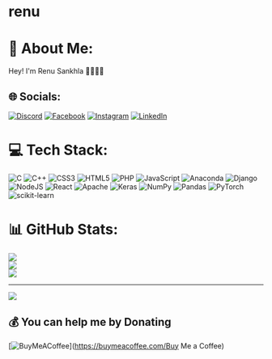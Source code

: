 # renu
# 💫 About Me:
Hey! I'm Renu Sankhla 🧘🏻‍♀️😀
## 🌐 Socials:
[![Discord](https://img.shields.io/badge/Discord-%237289DA.svg?logo=discord&logoColor=white)](https://discord.gg/#8856) [![Facebook](https://img.shields.io/badge/Facebook-%231877F2.svg?logo=Facebook&logoColor=white)](https://www.facebook.com/profile.php?id=100074274064951) [![Instagram](https://img.shields.io/badge/Instagram-%23E4405F.svg?logo=Instagram&logoColor=white)](https://instagram.com/renusankhla0601) [![LinkedIn](https://img.shields.io/badge/LinkedIn-%230077B5.svg?logo=linkedin&logoColor=white)](https://www.linkedin.com/in/renu-sankhla-b7362122b/)
 
<!-- [![LinkedIn](https://img.shields.io/badge/LinkedIn-%230077B5.svg?logo=linkedin&logoColor=white)]([https://linkedin.com/in/Renu Sankhla](https://www.linkedin.com/in/renu-sankhla-b7362122b/))  -->

# 💻 Tech Stack:
![C](https://img.shields.io/badge/c-%2300599C.svg?style=for-the-badge&logo=c&logoColor=white) ![C++](https://img.shields.io/badge/c++-%2300599C.svg?style=for-the-badge&logo=c%2B%2B&logoColor=white) ![CSS3](https://img.shields.io/badge/css3-%231572B6.svg?style=for-the-badge&logo=css3&logoColor=white) ![HTML5](https://img.shields.io/badge/html5-%23E34F26.svg?style=for-the-badge&logo=html5&logoColor=white) ![PHP](https://img.shields.io/badge/php-%23777BB4.svg?style=for-the-badge&logo=php&logoColor=white) ![JavaScript](https://img.shields.io/badge/javascript-%23323330.svg?style=for-the-badge&logo=javascript&logoColor=%23F7DF1E) ![Anaconda](https://img.shields.io/badge/Anaconda-%2344A833.svg?style=for-the-badge&logo=anaconda&logoColor=white) ![Django](https://img.shields.io/badge/django-%23092E20.svg?style=for-the-badge&logo=django&logoColor=white) ![NodeJS](https://img.shields.io/badge/node.js-6DA55F?style=for-the-badge&logo=node.js&logoColor=white) ![React](https://img.shields.io/badge/react-%2320232a.svg?style=for-the-badge&logo=react&logoColor=%2361DAFB) ![Apache](https://img.shields.io/badge/apache-%23D42029.svg?style=for-the-badge&logo=apache&logoColor=white) ![Keras](https://img.shields.io/badge/Keras-%23D00000.svg?style=for-the-badge&logo=Keras&logoColor=white) ![NumPy](https://img.shields.io/badge/numpy-%23013243.svg?style=for-the-badge&logo=numpy&logoColor=white) ![Pandas](https://img.shields.io/badge/pandas-%23150458.svg?style=for-the-badge&logo=pandas&logoColor=white) ![PyTorch](https://img.shields.io/badge/PyTorch-%23EE4C2C.svg?style=for-the-badge&logo=PyTorch&logoColor=white) ![scikit-learn](https://img.shields.io/badge/scikit--learn-%23F7931E.svg?style=for-the-badge&logo=scikit-learn&logoColor=white)
# 📊 GitHub Stats:
![](https://github-readme-stats.vercel.app/api?username=sankhla2&theme=dark&hide_border=false&include_all_commits=false&count_private=false)<br/>
![](https://github-readme-streak-stats.herokuapp.com/?user=sankhla2&theme=dark&hide_border=false)<br/>
![](https://github-readme-stats.vercel.app/api/top-langs/?username=sankhla2&theme=dark&hide_border=false&include_all_commits=false&count_private=false&layout=compact)

---
[![](https://visitcount.itsvg.in/api?id=sankhla2&icon=0&color=0)](https://visitcount.itsvg.in)

  ## 💰 You can help me by Donating
  [![BuyMeACoffee](https://img.shields.io/badge/Buy%20Me%20a%20Coffee-ffdd00?style=for-the-badge&logo=buy-me-a-coffee&logoColor=black)](https://buymeacoffee.com/Buy Me a Coffee) 

  
<!-- Proudly created with GPRM ( https://gprm.itsvg.in ) -->
